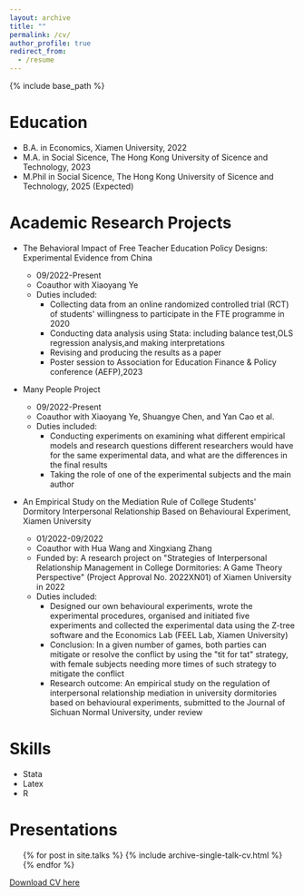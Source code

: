 ```yaml
---
layout: archive
title: ""
permalink: /cv/
author_profile: true
redirect_from:
  - /resume
---
```


{% include base_path %}

Education
======
* B.A. in Economics, Xiamen University, 2022
* M.A. in Social Sicence, The Hong Kong University of Sicence and Technology, 2023
* M.Phil in Social Sicence, The Hong Kong University of Sicence and Technology, 2025 (Expected)

Academic Research Projects
======
* The Behavioral Impact of Free Teacher Education Policy Designs: Experimental Evidence from China
  * 09/2022-Present
  * Coauthor with Xiaoyang Ye
  * Duties included: 
    * Collecting data from an online randomized controlled trial (RCT) of students' willingness to participate in the FTE programme
in 2020
    * Conducting data analysis using Stata: including balance test,OLS regression analysis,and making interpretations
    * Revising and producing the results as a paper
    * Poster session to Association for Education Finance & Policy conference (AEFP),2023

* Many People Project
  * 09/2022-Present
  * Coauthor with Xiaoyang Ye, Shuangye Chen, and Yan Cao et al.
  * Duties included:
      * Conducting experiments on examining what different empirical models and research questions different researchers would have
for the same experimental data, and what are the differences in the final results
      * Taking the role of one of the experimental subjects and the main author
   
* An Empirical Study on the Mediation Rule of College Students' Dormitory Interpersonal Relationship Based on Behavioural Experiment, Xiamen University
  * 01/2022-09/2022
  * Coauthor with Hua Wang and Xingxiang Zhang
  * Funded by: A research project on "Strategies of Interpersonal Relationship Management in College Dormitories: A Game Theory Perspective" (Project Approval No. 2022XN01) of Xiamen University in 2022
  * Duties included:
      * Designed our own behavioural experiments, wrote the experimental procedures, organised and initiated five experiments and collected the experimental data using the Z-tree software and the Economics Lab (FEEL Lab, Xiamen University)
      * Conclusion: In a given number of games, both parties can mitigate or resolve the conflict by using the "tit for tat" strategy, with female subjects needing more times of such strategy to mitigate the conflict
      * Research outcome: An empirical study on the regulation of interpersonal relationship mediation in university dormitories based on behavioural experiments, submitted to the Journal of Sichuan Normal University, under review

  
Skills
======
* Stata
* Latex
* R

Presentations
======
  <ul>{% for post in site.talks %}
    {% include archive-single-talk-cv.html %}
  {% endfor %}</ul>

[Download CV here](http://academicpages.github.io/files/Jiawen_Ke_CV.pdf)


